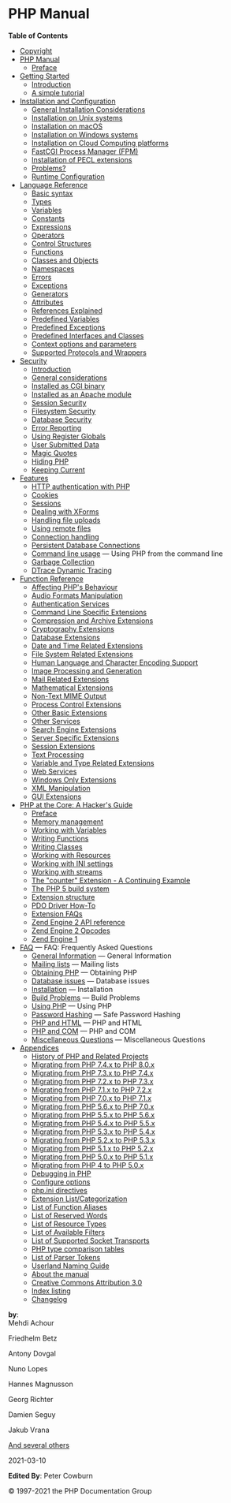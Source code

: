 PHP Manual
==========

**Table of Contents**

-   [Copyright](/copyright.html)
-   [PHP Manual](/manual.html)
    -   [Preface](/preface.html)
-   [Getting Started](/getting-started.html)
    -   [Introduction](/introduction.html)
    -   [A simple tutorial](/tutorial.html)
-   [Installation and Configuration](/install.html)
    -   [General Installation Considerations](/install/general.html)
    -   [Installation on Unix systems](/install/unix.html)
    -   [Installation on macOS](/install/macosx.html)
    -   [Installation on Windows systems](/install/windows.html)
    -   [Installation on Cloud Computing platforms](/install/cloud.html)
    -   [FastCGI Process Manager (FPM)](/install/fpm.html)
    -   [Installation of PECL extensions](/install/pecl.html)
    -   [Problems?](/install/problems.html)
    -   [Runtime Configuration](/configuration.html)
-   [Language Reference](/langref.html)
    -   [Basic syntax](/language/basic-syntax.html)
    -   [Types](/language/types.html)
    -   [Variables](/language/variables.html)
    -   [Constants](/language/constants.html)
    -   [Expressions](/language/expressions.html)
    -   [Operators](/language/operators.html)
    -   [Control Structures](/language/control-structures.html)
    -   [Functions](/language/functions.html)
    -   [Classes and Objects](/language/oop5.html)
    -   [Namespaces](/language/namespaces.html)
    -   [Errors](/language/errors.html)
    -   [Exceptions](/language/exceptions.html)
    -   [Generators](/language/generators.html)
    -   [Attributes](/language/attributes.html)
    -   [References Explained](/language/references.html)
    -   [Predefined Variables](/reserved/variables.html)
    -   [Predefined Exceptions](/reserved/exceptions.html)
    -   [Predefined Interfaces and Classes](/reserved/interfaces.html)
    -   [Context options and parameters](/context.html)
    -   [Supported Protocols and Wrappers](/wrappers.html)
-   [Security](/security.html)
    -   [Introduction](/security/intro.html)
    -   [General considerations](/security/general.html)
    -   [Installed as CGI binary](/security/cgi-bin.html)
    -   [Installed as an Apache module](/security/apache.html)
    -   [Session Security](/security/sessions.html)
    -   [Filesystem Security](/security/filesystem.html)
    -   [Database Security](/security/database.html)
    -   [Error Reporting](/security/errors.html)
    -   [Using Register Globals](/security/globals.html)
    -   [User Submitted Data](/security/variables.html)
    -   [Magic Quotes](/security/magicquotes.html)
    -   [Hiding PHP](/security/hiding.html)
    -   [Keeping Current](/security/current.html)
-   [Features](/features.html)
    -   [HTTP authentication with PHP](/features/http-auth.html)
    -   [Cookies](/features/cookies.html)
    -   [Sessions](/features/sessions.html)
    -   [Dealing with XForms](/features/xforms.html)
    -   [Handling file uploads](/features/file-upload.html)
    -   [Using remote files](/features/remote-files.html)
    -   [Connection handling](/features/connection-handling.html)
    -   [Persistent Database
        Connections](/features/persistent-connections.html)
    -   [Command line usage](/features/commandline.html) — Using PHP
        from the command line
    -   [Garbage Collection](/features/gc.html)
    -   [DTrace Dynamic Tracing](/features/dtrace.html)
-   [Function Reference](/funcref.html)
    -   [Affecting PHP's Behaviour](/refs/basic/php.html)
    -   [Audio Formats Manipulation](/refs/utilspec/audio.html)
    -   [Authentication Services](/refs/remote/auth.html)
    -   [Command Line Specific Extensions](/refs/utilspec/cmdline.html)
    -   [Compression and Archive Extensions](/refs/compression.html)
    -   [Cryptography Extensions](/refs/crypto.html)
    -   [Database Extensions](/refs/database.html)
    -   [Date and Time Related Extensions](/refs/calendar.html)
    -   [File System Related Extensions](/refs/fileprocess/file.html)
    -   [Human Language and Character Encoding
        Support](/refs/international.html)
    -   [Image Processing and Generation](/refs/utilspec/image.html)
    -   [Mail Related Extensions](/refs/remote/mail.html)
    -   [Mathematical Extensions](/refs/math.html)
    -   [Non-Text MIME Output](/refs/utilspec/nontext.html)
    -   [Process Control Extensions](/refs/fileprocess/process.html)
    -   [Other Basic Extensions](/refs/basic/other.html)
    -   [Other Services](/refs/remote/other.html)
    -   [Search Engine Extensions](/refs/search.html)
    -   [Server Specific Extensions](/refs/utilspec/server.html)
    -   [Session Extensions](/refs/basic/session.html)
    -   [Text Processing](/refs/basic/text.html)
    -   [Variable and Type Related Extensions](/refs/basic/vartype.html)
    -   [Web Services](/refs/webservice.html)
    -   [Windows Only Extensions](/refs/utilspec/windows.html)
    -   [XML Manipulation](/refs/xml.html)
    -   [GUI Extensions](/refs/ui.html)
-   [PHP at the Core: A Hacker's Guide](/internals2.html)
    -   [Preface](/internals2/preface.html)
    -   [Memory management](/internals2/memory.html)
    -   [Working with Variables](/internals2/variables.html)
    -   [Writing Functions](/internals2/funcs.html)
    -   [Writing Classes](/internals2/classes.html)
    -   [Working with Resources](/internals2/resources.html)
    -   [Working with INI settings](/internals2/ini.html)
    -   [Working with streams](/internals2/streams.html)
    -   [The "counter" Extension - A Continuing
        Example](/internals2/counter.html)
    -   [The PHP 5 build system](/internals2/buildsys.html)
    -   [Extension structure](/internals2/structure.html)
    -   [PDO Driver How-To](/internals2/pdo.html)
    -   [Extension FAQs](/internals2/faq.html)
    -   [Zend Engine 2 API reference](/internals2/apiref.html)
    -   [Zend Engine 2 Opcodes](/internals2/opcodes.html)
    -   [Zend Engine 1](/internals2/ze1.html)
-   [FAQ](/faq.html) — FAQ: Frequently Asked Questions
    -   [General Information](/faq/general.html) — General Information
    -   [Mailing lists](/faq/mailinglist.html) — Mailing lists
    -   [Obtaining PHP](/faq/obtaining.html) — Obtaining PHP
    -   [Database issues](/faq/databases.html) — Database issues
    -   [Installation](/faq/installation.html) — Installation
    -   [Build Problems](/faq/build.html) — Build Problems
    -   [Using PHP](/faq/using.html) — Using PHP
    -   [Password Hashing](/faq/passwords.html) — Safe Password Hashing
    -   [PHP and HTML](/faq/html.html) — PHP and HTML
    -   [PHP and COM](/faq/com.html) — PHP and COM
    -   [Miscellaneous Questions](/faq/misc.html) — Miscellaneous
        Questions
-   [Appendices](/appendices.html)
    -   [History of PHP and Related Projects](/history.html)
    -   [Migrating from PHP 7.4.x to PHP 8.0.x](/migration80.html)
    -   [Migrating from PHP 7.3.x to PHP 7.4.x](/migration74.html)
    -   [Migrating from PHP 7.2.x to PHP 7.3.x](/migration73.html)
    -   [Migrating from PHP 7.1.x to PHP 7.2.x](/migration72.html)
    -   [Migrating from PHP 7.0.x to PHP 7.1.x](/migration71.html)
    -   [Migrating from PHP 5.6.x to PHP 7.0.x](/migration70.html)
    -   [Migrating from PHP 5.5.x to PHP 5.6.x](/migration56.html)
    -   [Migrating from PHP 5.4.x to PHP 5.5.x](/migration55.html)
    -   [Migrating from PHP 5.3.x to PHP 5.4.x](/migration54.html)
    -   [Migrating from PHP 5.2.x to PHP 5.3.x](/migration53.html)
    -   [Migrating from PHP 5.1.x to PHP 5.2.x](/migration52.html)
    -   [Migrating from PHP 5.0.x to PHP 5.1.x](/migration51.html)
    -   [Migrating from PHP 4 to PHP 5.0.x](/migration5.html)
    -   [Debugging in PHP](/debugger.html)
    -   [Configure options](/configure.html)
    -   [php.ini directives](/ini.html)
    -   [Extension List/Categorization](/extensions.html)
    -   [List of Function Aliases](/aliases.html)
    -   [List of Reserved Words](/reserved.html)
    -   [List of Resource Types](/resource.html)
    -   [List of Available Filters](/filters.html)
    -   [List of Supported Socket Transports](/transports.html)
    -   [PHP type comparison tables](/types/comparisons.html)
    -   [List of Parser Tokens](/tokens.html)
    -   [Userland Naming Guide](/userlandnaming.html)
    -   [About the manual](/about.html)
    -   [Creative Commons Attribution 3.0](/cc/license.html)
    -   [Index listing](/indexes.html)
    -   [Changelog](/doc/changelog.html)

**by**:  
<span class="personname fn"> <span
class="firstname given-name">Mehdi</span> <span
class="surname family-name">Achour</span> </span>

<span class="personname fn"> <span
class="firstname given-name">Friedhelm</span> <span
class="surname family-name">Betz</span> </span>

<span class="personname fn"> <span
class="firstname given-name">Antony</span> <span
class="surname family-name">Dovgal</span> </span>

<span class="personname fn"> <span
class="firstname given-name">Nuno</span> <span
class="surname family-name">Lopes</span> </span>

<span class="personname fn"> <span
class="firstname given-name">Hannes</span> <span
class="surname family-name">Magnusson</span> </span>

<span class="personname fn"> <span
class="firstname given-name">Georg</span> <span
class="surname family-name">Richter</span> </span>

<span class="personname fn"> <span
class="firstname given-name">Damien</span> <span
class="surname family-name">Seguy</span> </span>

<span class="personname fn"> <span
class="firstname given-name">Jakub</span> <span
class="surname family-name">Vrana</span> </span>

<span class="personname fn"> <span class="othername">
<a href="/preface.html#contributors" class="link">And several others</a>
</span> </span>

2021-03-10

**Edited By**: <span class="personname fn"> <span
class="firstname given-name">Peter</span> <span
class="surname family-name">Cowburn</span> </span>

© <span class="year">1997-2021</span> <span class="holder">the PHP
Documentation Group</span>
